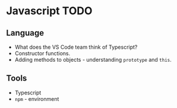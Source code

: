 # Javascript TODO

## Language

* What does the VS Code team think of Typescript?
* Constructor functions.
* Adding methods to objects - understanding `prototype` and `this`.

## Tools

* Typescript
* `npm` - environment


